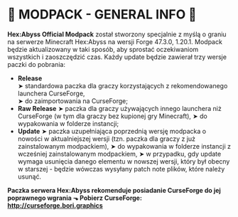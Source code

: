 # 🔹 MODPACK - GENERAL INFO 🔹
**Hex:Abyss Official Modpack** został stworzony specjalnie z myślą o graniu na serwerze Minecraft Hex:Abyss na wersji Forge 47.3.0, 1.20.1.
Modpack będzie aktualizowany w taki sposób, aby sprostać oczekiwaniom wszystkich i zaoszczędzić czas. Każdy update będzie zawierał trzy wersje paczki do pobrania:
- **Release**<br>
  ➤ standardowa paczka dla graczy korzystających z rekomendowanego launchera CurseForge,<br>
  ➤ do zaimportowania na CurseForge;
- **Raw Release**
  ➤ paczka dla graczy używających innego launchera niż CurseForge (w tym dla graczy bez kupionej gry Minecraft),
  ➤ do wypakowania w folderze instancji;
- **Update**
  ➤ paczka uzupełniająca poprzednią wersję modpacka o nowości w aktualniejszej wersji (tzn. paczka dla graczy z już zainstalowanym modpackiem),
  ➤ do wypakowania w folderze instancji z wcześniej zainstalowanym modpackiem,
  ➤ w przypadku, gdy update wymaga usunięcia danego elementu w nowszej wersji, który był obecny w starszej - będzie wówczas wysyłany patch note plików, które należy usunąć.

**Paczka serwera Hex:Abyss rekomenduje posiadanie CurseForge do jej poprawnego wgrania ⬎
Pobierz CurseForge: http://curseforge.bori.graphics**
